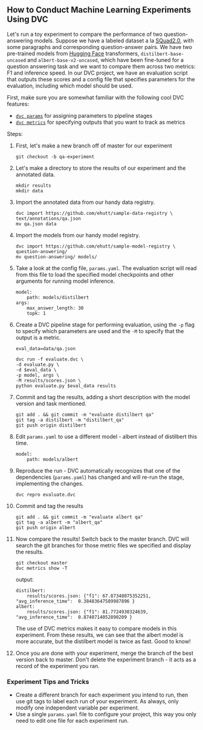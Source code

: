 ## How to Conduct Machine Learning Experiments Using DVC 

Let's run a toy experiment to compare the performance of two question-answering models. Suppose we have a labeled dataset
a la [SQuad2.0](https://rajpurkar.github.io/SQuAD-explorer/), with some paragraphs and corresponding question-answer pairs. 
We have two pre-trained models from [Hugging Face](https://huggingface.co/transformers/) transformers, `distilbert-base-uncased` and `albert-base-v2-uncased`, 
which have been fine-tuned for a question answering task and we want to compare them across two metrics: F1 and inference speed. 
In our DVC project, we have an evaluation script that outputs these scores and a config file 
that specifies parameters for the evaluation, including which model should be used. 

First, make sure you are somewhat familiar with the following cool DVC features: 
* [`dvc params`](https://dvc.org/doc/command-reference/params) for assigning parameters to pipeline stages
* [`dvc metrics`](https://dvc.org/doc/command-reference/metrics) for specifying outputs that you want to track as metrics 

Steps: 
1. First, let's make a new branch off of master for our experiment 

    `git checkout -b qa-experiment`

2. Let's make a directory to store the results of our experiment and the annotated data. 
    
    ``` 
    mkdir results 
    mkdir data 
    ```
    
3. Import the annotated data from our handy data registry. 

    ``` 
    dvc import https://github.com/ehutt/sample-data-registry \
    text/annotations/qa.json 
    mv qa.json data
    ```
3. Import the models from our handy model registry. 

    ``` 
    dvc import https://github.com/ehutt/sample-model-registry \
    question-answering/
    mv question-answering/ models/
    ```
4. Take a look at the config file, `params.yaml`. The evaluation script will read from this file to load the specified 
model checkpoints and other arguments for running model inference. 
    ``` 
    model: 
        path: models/distilbert
    args:
        max_answer_length: 30
        topk: 1
    ```
5. Create a DVC pipeline stage for performing evaluation, using the `-p` flag to specify which parameters are used 
and the `-M` to specify that the output is a metric. 
    ```
    eval_data=data/qa.json
   
    dvc run -f evaluate.dvc \
    -d evaluate.py \
    -d $eval_data \
    -p model, args \
    -M results/scores.json \
    python evaluate.py $eval_data results
   ```
4. Commit and tag the results, adding a short description with the model version and task mentioned.

    ``` 
    git add . && git commit -m "evaluate distilbert qa"
    git tag -a distilbert -m "distilbert_qa" 
    git push origin distilbert 
    ```
   
5. Edit `params.yaml` to use a different model - albert instead of distilbert this time. 

    ``` 
    model: 
        path: models/albert
    ```
   
6. Reproduce the run - DVC automatically recognizes that one of the dependencies (`params.yaml`) 
has changed and will re-run the stage, implementing the changes. 

    `dvc repro evaluate.dvc`

7. Commit and tag the results 

    ``` 
    git add . && git commit -m "evaluate albert qa"
    git tag -a albert -m "albert_qa" 
    git push origin albert
    ```
8. Now compare the results! Switch back to the master branch. DVC will search the git branches 
for those metric files we specified and display the results. 

    ``` 
    git checkout master 
    dvc metrics show -T
    ```
   output:
    ``` 
    distilbert:
        results/scores.json: {"f1": 67.87348075352251, "avg_inference_time":  0.38483647589987896 }
    albert:  
        results/scores.json: {"f1": 81.7724930324639, "avg_inference_time":  0.8740714052890209 }
    ```
    The use of DVC metrics makes it easy to compare models in this experiment. From these results, we can see that
    the albert model is more accurate, but the distilbert model is twice as fast. Good to know!    
   
9. Once you are done with your experiment, merge the branch of the best version back to master.
Don't delete the experiment branch - it acts as a record of the experiment you ran. 

### Experiment Tips and Tricks 
* Create a different branch for each experiment you intend to run, then use git tags to label each run of your experiment. 
As always, only modify one independent variable per experiment. 
* Use a single `params.yaml` file to configure your project, this way you only need to edit one file for each 
experiment run. 
